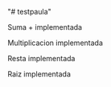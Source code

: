 "# testpaula" 

Suma + implementada

Multiplicacion implementada

Resta implementada

Raiz implementada
